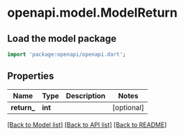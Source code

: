 # openapi.model.ModelReturn

## Load the model package
```dart
import 'package:openapi/openapi.dart';
```

## Properties
Name | Type | Description | Notes
------------ | ------------- | ------------- | -------------
**return_** | **int** |  | [optional] 

[[Back to Model list]](../README.md#documentation-for-models) [[Back to API list]](../README.md#documentation-for-api-endpoints) [[Back to README]](../README.md)


